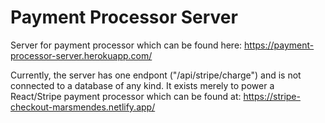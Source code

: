 # Payment Processor Server

Server for payment processor which can be found here: https://payment-processor-server.herokuapp.com/

Currently, the server has one endpont ("/api/stripe/charge") and is not connected to a database of any kind. It exists merely to power a React/Stripe payment processor which can be found at: https://stripe-checkout-marsmendes.netlify.app/
